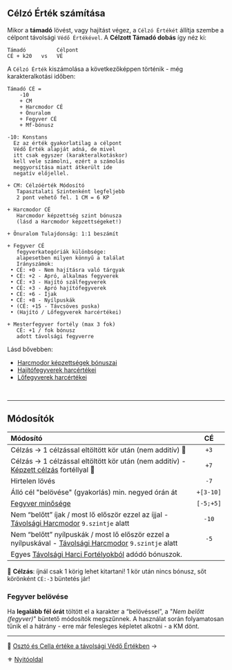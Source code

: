 ## Célzó Érték számítása

Mikor a **támadó** lövést, vagy hajítást végez, a `Célzó Értékét` állítja szembe a célpont távolsági `Védő Értékével`. A **Célzott Támadó dobás** így néz ki:

```
Támadó          Célpont
CÉ + k20   vs   VÉ
```

A `Célzó Érték` kiszámolása a következőképpen történik - még karakteralkotási időben:

```
Támadó CÉ =
    -10
    + CM
    + Harcmodor CÉ
    + Önuralom
    + Fegyver CÉ
    + Mf-bónusz
```

```
-10: Konstans
  Ez az érték gyakorlatilag a célpont
  Védő Érték alapját adná, de mivel
  itt csak egyszer (karakteralkotáskor)
  kell vele számolni, ezért a számolás
  meggyorsítása miatt átkerült ide
  negatív előjellel.

+ CM: Célzóérték Módosító
   Tapasztalati Szintenként legfeljebb
   2 pont vehető fel. 1 CM = 6 KP

+ Harcmodor CÉ
   Harcmodor képzettség szint bónusza
   (lásd a Harcmodor képzettségeket!)

+ Önuralom Tulajdonság: 1:1 beszámít

+ Fegyver CÉ
   fegyverkategóriák különbsége:
   alapesetben milyen könnyű a találat
   Irányszámok:
 • CÉ: +0 - Nem hajításra való tárgyak
 • CÉ: +2 - Apró, alkalmas fegyverek
 • CÉ: +3 - Hajító szálfegyverek
 • CÉ: +3 - Apró hajítófegyverek
 • CÉ: +6 - Íjak
 • CÉ: +8 - Nyílpuskák
 • (CÉ: +15 - Távcsöves puska) 
 • (Hajító / Lőfegyverek harcértékei)

+ Mesterfegyver fortély (max 3 fok)
   CÉ: +1 / fok bónusz
   adott távolsági fegyverre
```

Lásd bővebben:
- [Harcmodor képzettségek bónuszai](062_02_harcmodor_kepzettsegek_es_bonuszaik.md)
- [Hajítófegyverek harcértékei](068_07_hajitofegyverek.md)
- [Lőfegyverek harcértékei](068_08_lofegyverek.md)

<br />

---
## Módosítók

| Módosító                                                                                                                                                   |  **CÉ**   |
|:---------------------------------------------------------------------------------------------------------------------------------------------------------- |:---------:|
| Célzás → 1 célzással eltöltött kör után (nem additív) 🔆                                                                                                   |   `+3`    |
| Célzás → 1 célzással eltöltött kör után (nem additív) - [Képzett célzás](fortelyok.tavharc/kepzett_celzas.md) fortéllyal 🔆                                |   `+7`    |
| Hirtelen lövés                                                                                                                                             |   `-7`    |
| Álló cél "belövése" (gyakorlás) min. negyed órán át                                                                                                        | `+[3-10]` |
| [Fegyver minősége](068_01_fegyverek_altalanos_szabalyai.md#fegyverek-minősége-ideája)                                                                      | `[-5;+5]` |
| Nem “belőtt” íjak  / most lő először ezzel az íjjal - [Távolsági Harcmodor](kepzettsegek.primer.harci/tavolsagi_harcmodor.md) `9.szintje` alatt            |   `-10`   |
| Nem “belőtt” nyílpuskák / most lő először ezzel a nyílpuskával - [Távolsági Harcmodor](kepzettsegek.primer.harci/tavolsagi_harcmodor.md) `9.szintje` alatt |   `-5`    |
| Egyes [Távolsági Harci Fortélyokból](044_harci_fortelyok.md#távolsági-harci-fortélyok) adódó bónuszok.                                                     |           |

🔆 **Célzás**: íjnál csak 1 körig lehet kitartani! 1 kör után nincs bónusz, sőt körönként `CÉ:-3` büntetés jár!

### Fegyver belövése

Ha **legalább fél órát** töltött el a karakter a “belövéssel”,  a "*Nem belőtt (fegyver)*" büntető módosítók megszűnnek. A használat során folyamatosan tűnik el a hátrány - erre már felesleges képletet alkotni - a KM dönt.

---

🔗 [Osztó és Cella értéke a távolsági Védő Értékben](072_tavharc_ve_oszto_cella.md) →

⚜️ [Nyitóoldal](start.md#7-t%C3%A1vols%C3%A1gi-harcrendszer-)
